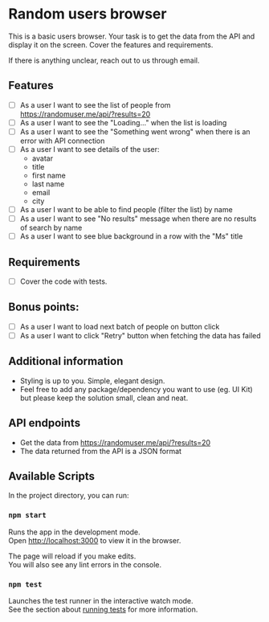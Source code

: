 # Random users browser

This is a basic users browser. Your task is to get the data from the API and display it on the screen.
Cover the features and requirements.

If there is anything unclear, reach out to us through email.

## Features
- [ ] As a user I want to see the list of people from https://randomuser.me/api/?results=20
- [ ] As a user I want to see the "Loading..." when the list is loading
- [ ] As a user I want to see the "Something went wrong" when there is an error with API connection
- [ ] As a user I want to see details of the user:
  - avatar
  - title
  - first name
  - last name
  - email
  - city
- [ ] As a user I want to be able to find people (filter the list) by name
- [ ] As a user I want to see "No results" message when there are no results of search by name
- [ ] As a user I want to see blue background in a row with the "Ms" title

## Requirements
- [ ] Cover the code with tests.

## Bonus points:
- [ ] As a user I want to load next batch of people on button click
- [ ] As a user I want to click "Retry" button when fetching the data has failed

## Additional information
- Styling is up to you. Simple, elegant design.
- Feel free to add any package/dependency you want to use (eg. UI Kit) but please keep the solution small, clean and neat.

## API endpoints
- Get the data from https://randomuser.me/api/?results=20
- The data returned from the API is a JSON format

## Available Scripts

In the project directory, you can run:

### `npm start`

Runs the app in the development mode.\
Open [http://localhost:3000](http://localhost:3000) to view it in the browser.

The page will reload if you make edits.\
You will also see any lint errors in the console.

### `npm test`

Launches the test runner in the interactive watch mode.\
See the section about [running tests](https://facebook.github.io/create-react-app/docs/running-tests) for more information.
